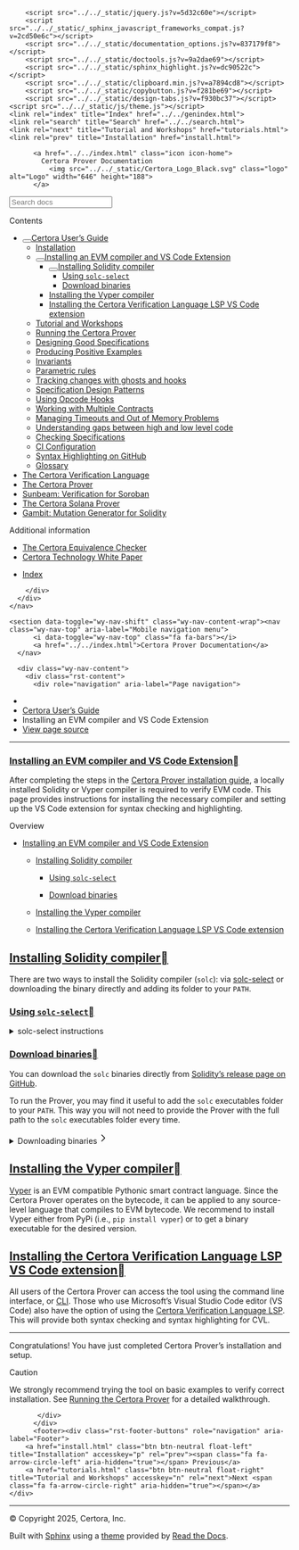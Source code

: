<!DOCTYPE html><html class="writer-html5" lang="en" data-content_root="../../"><head>
  <meta charset="utf-8"><meta name="viewport" content="width=device-width, initial-scale=1">

  <meta name="viewport" content="width=device-width, initial-scale=1.0">
  <title>Installing an EVM compiler and VS Code Extension — Certora Prover Documentation 0.0 documentation</title>
      <link rel="stylesheet" type="text/css" href="../../_static/pygments.css?v=80d5e7a1">
      <link rel="stylesheet" type="text/css" href="../../_static/css/theme.css?v=19f00094">
      <link rel="stylesheet" type="text/css" href="../../_static/copybutton.css?v=76b2166b">
      <link rel="stylesheet" type="text/css" href="../../_static/custom.css?v=098d337b">
      <link rel="stylesheet" type="text/css" href="../../_static/sphinx-design.min.css?v=87e54e7c">

  
  <!--[if lt IE 9]>
    <script src="../../_static/js/html5shiv.min.js"></script>
  <![endif]-->
  
        <script src="../../_static/jquery.js?v=5d32c60e"></script>
        <script src="../../_static/_sphinx_javascript_frameworks_compat.js?v=2cd50e6c"></script>
        <script src="../../_static/documentation_options.js?v=837179f8"></script>
        <script src="../../_static/doctools.js?v=9a2dae69"></script>
        <script src="../../_static/sphinx_highlight.js?v=dc90522c"></script>
        <script src="../../_static/clipboard.min.js?v=a7894cd8"></script>
        <script src="../../_static/copybutton.js?v=f281be69"></script>
        <script src="../../_static/design-tabs.js?v=f930bc37"></script>
    <script src="../../_static/js/theme.js"></script>
    <link rel="index" title="Index" href="../../genindex.html">
    <link rel="search" title="Search" href="../../search.html">
    <link rel="next" title="Tutorial and Workshops" href="tutorials.html">
    <link rel="prev" title="Installation" href="install.html"> 
</head>

<body class="wy-body-for-nav"> 
  <div class="wy-grid-for-nav">
    <nav data-toggle="wy-nav-shift" class="wy-nav-side">
      <div class="wy-side-scroll">
        <div class="wy-side-nav-search">

          
          
          <a href="../../index.html" class="icon icon-home">
            Certora Prover Documentation
              <img src="../../_static/Certora_Logo_Black.svg" class="logo" alt="Logo" width="646" height="188">
          </a>
<div role="search">
  <form id="rtd-search-form" class="wy-form" action="../../search.html" method="get">
    <input type="text" name="q" placeholder="Search docs" aria-label="Search docs">
    <input type="hidden" name="check_keywords" value="yes">
    <input type="hidden" name="area" value="default">
  </form>
</div>
        </div><div class="wy-menu wy-menu-vertical" data-spy="affix" role="navigation" aria-label="Navigation menu">
              <p class="caption" role="heading"><span class="caption-text">Contents</span></p>
<ul class="current" aria-expanded="true">
<li class="toctree-l1 current" aria-expanded="true"><a class="reference internal" href="index.html"><button class="toctree-expand" title="Open/close menu"></button>Certora User’s Guide</a><ul class="" aria-expanded="false">
<li class="toctree-l2"><a class="reference internal" href="install.html">Installation</a></li>
<li class="toctree-l2 current" aria-expanded="true"><a class="reference internal current" href="#" aria-expanded="true"><button class="toctree-expand" title="Open/close menu"></button>Installing an EVM compiler and VS Code Extension</a><ul>
<li class="toctree-l3"><a class="reference internal" href="#installing-solidity-compiler"><button class="toctree-expand" title="Open/close menu"></button>Installing Solidity compiler</a><ul>
<li class="toctree-l4"><a class="reference internal" href="#using-solc-select">Using <code class="docutils literal notranslate"><span class="pre">solc-select</span></code></a></li>
<li class="toctree-l4"><a class="reference internal" href="#download-binaries">Download binaries</a></li>
</ul>
</li>
<li class="toctree-l3"><a class="reference internal" href="#installing-the-vyper-compiler">Installing the Vyper compiler</a></li>
<li class="toctree-l3"><a class="reference internal" href="#installing-the-certora-verification-language-lsp-vs-code-extension">Installing the Certora Verification Language LSP VS Code extension</a></li>
</ul>
</li>
<li class="toctree-l2"><a class="reference internal" href="tutorials.html">Tutorial and Workshops</a></li>
<li class="toctree-l2"><a class="reference internal" href="running.html">Running the Certora Prover</a></li>
<li class="toctree-l2"><a class="reference internal" href="properties/index.html">Designing Good Specifications</a></li>
<li class="toctree-l2"><a class="reference internal" href="satisfy.html">Producing Positive Examples</a></li>
<li class="toctree-l2"><a class="reference internal" href="invariants.html">Invariants</a></li>
<li class="toctree-l2"><a class="reference internal" href="parametric.html">Parametric rules</a></li>
<li class="toctree-l2"><a class="reference internal" href="ghosts.html">Tracking changes with ghosts and hooks</a></li>
<li class="toctree-l2"><a class="reference internal" href="patterns/index.html">Specification Design Patterns</a></li>
<li class="toctree-l2"><a class="reference internal" href="opcodes.html">Using Opcode Hooks</a></li>
<li class="toctree-l2"><a class="reference internal" href="multicontract/index.html">Working with Multiple Contracts</a></li>
<li class="toctree-l2"><a class="reference internal" href="out-of-resources/index.html">Managing Timeouts and Out of Memory Problems</a></li>
<li class="toctree-l2"><a class="reference internal" href="gaps.html">Understanding gaps between high and low level code</a></li>
<li class="toctree-l2"><a class="reference internal" href="checking.html">Checking Specifications</a></li>
<li class="toctree-l2"><a class="reference internal" href="ci.html">CI Configuration</a></li>
<li class="toctree-l2"><a class="reference internal" href="github_highlighting.html">Syntax Highlighting on GitHub</a></li>
<li class="toctree-l2"><a class="reference internal" href="glossary.html">Glossary</a></li>
</ul>
</li>
<li class="toctree-l1"><a class="reference internal" href="../cvl/index.html">The Certora Verification Language</a></li>
<li class="toctree-l1"><a class="reference internal" href="../prover/index.html">The Certora Prover</a></li>
<li class="toctree-l1"><a class="reference internal" href="../sunbeam/index.html">Sunbeam: Verification for Soroban</a></li>
<li class="toctree-l1"><a class="reference internal" href="../solana/index.html">The Certora Solana Prover</a></li>
<li class="toctree-l1"><a class="reference internal" href="../gambit/index.html">Gambit: Mutation Generator for Solidity</a></li>
</ul>
<p class="caption" role="heading"><span class="caption-text">Additional information</span></p>
<ul>
<li class="toctree-l1"><a class="reference internal" href="../equiv-check/index.html">The Certora Equivalence Checker</a></li>
<li class="toctree-l1"><a class="reference internal" href="../whitepaper/index.html">Certora Technology White Paper</a></li>
</ul>
<ul>
<li class="toctree-l1"><a class="reference internal" href="../../genindex.html">Index</a></li>
</ul>

        </div>
      </div>
    </nav>

    <section data-toggle="wy-nav-shift" class="wy-nav-content-wrap"><nav class="wy-nav-top" aria-label="Mobile navigation menu">
          <i data-toggle="wy-nav-top" class="fa fa-bars"></i>
          <a href="../../index.html">Certora Prover Documentation</a>
      </nav>

      <div class="wy-nav-content">
        <div class="rst-content">
          <div role="navigation" aria-label="Page navigation">
  <ul class="wy-breadcrumbs">
      <li><a href="../../index.html" class="icon icon-home" aria-label="Home"></a></li>
          <li class="breadcrumb-item"><a href="index.html">Certora User’s Guide</a></li>
      <li class="breadcrumb-item active">Installing an EVM compiler and VS Code Extension</li>
      <li class="wy-breadcrumbs-aside">
            <a href="../../_sources/docs/user-guide/install_evm_compiler.md.txt" rel="nofollow"> View page source</a>
      </li>
  </ul>
  <hr>
</div>
          <div role="main" class="document" itemscope="itemscope" itemtype="http://schema.org/Article">
           <div itemprop="articleBody">
             
  <section id="installing-an-evm-compiler-and-vs-code-extension">
<span id="install-evm-compiler"></span><h1><a class="toc-backref" href="#id1" role="doc-backlink">Installing an EVM compiler and VS Code Extension</a><a class="headerlink" href="#installing-an-evm-compiler-and-vs-code-extension" title="Link to this heading"></a></h1>
<p>After completing the steps in the <a class="reference internal" href="install.html#installation"><span class="std std-ref">Certora Prover installation guide</span></a>, a locally installed Solidity or Vyper compiler is required to verify EVM code. This page provides instructions for installing the necessary compiler and setting up the VS Code extension for syntax checking and highlighting.</p>
<nav class="contents" id="overview">
<p class="topic-title">Overview</p>
<ul class="simple">
<li><p><a class="reference internal" href="#installing-an-evm-compiler-and-vs-code-extension" id="id1">Installing an EVM compiler and VS Code Extension</a></p>
<ul>
<li><p><a class="reference internal" href="#installing-solidity-compiler" id="id2">Installing Solidity compiler</a></p>
<ul>
<li><p><a class="reference internal" href="#using-solc-select" id="id3">Using <code class="docutils literal notranslate"><span class="pre">solc-select</span></code></a></p></li>
<li><p><a class="reference internal" href="#download-binaries" id="id4">Download binaries</a></p></li>
</ul>
</li>
<li><p><a class="reference internal" href="#installing-the-vyper-compiler" id="id5">Installing the Vyper compiler</a></p></li>
<li><p><a class="reference internal" href="#installing-the-certora-verification-language-lsp-vs-code-extension" id="id6">Installing the Certora Verification Language LSP VS Code extension</a></p></li>
</ul>
</li>
</ul>
</nav>
<section id="installing-solidity-compiler">
<span id="selecting-solidity-compiler"></span><h2><a class="toc-backref" href="#id2" role="doc-backlink">Installing Solidity compiler</a><a class="headerlink" href="#installing-solidity-compiler" title="Link to this heading"></a></h2>
<p>There are two ways to install the Solidity compiler (<code class="docutils literal notranslate"><span class="pre">solc</span></code>): via <a class="reference external" href="https://github.com/crytic/solc-select">solc-select</a> or downloading the binary directly and adding its folder to your <code class="docutils literal notranslate"><span class="pre">PATH</span></code>.</p>
<section id="using-solc-select">
<span id="index-0"></span><h3><a class="toc-backref" href="#id3" role="doc-backlink">Using <code class="docutils literal notranslate"><span class="pre">solc-select</span></code></a><a class="headerlink" href="#using-solc-select" title="Link to this heading"></a></h3>
<details>
  <summary>solc-select instructions</summary>
<ul>
<li><p>Open a terminal and install <code class="docutils literal notranslate"><span class="pre">solc-select</span></code> via <code class="docutils literal notranslate"><span class="pre">pip</span></code>:</p>
<div class="highlight-bash notranslate"><div class="highlight"><pre id="codecell0"><span></span>pip<span class="w"> </span>install<span class="w"> </span>solc-select
</pre><button class="copybtn o-tooltip--left" data-tooltip="Copy" data-clipboard-target="#codecell0">
      <svg xmlns="http://www.w3.org/2000/svg" class="icon icon-tabler icon-tabler-copy" width="44" height="44" viewBox="0 0 24 24" stroke-width="1.5" stroke="#000000" fill="none" stroke-linecap="round" stroke-linejoin="round">
  <title>Copy to clipboard</title>
  <path stroke="none" d="M0 0h24v24H0z" fill="none"></path>
  <rect x="8" y="8" width="12" height="12" rx="2"></rect>
  <path d="M16 8v-2a2 2 0 0 0 -2 -2h-8a2 2 0 0 0 -2 2v8a2 2 0 0 0 2 2h2"></path>
</svg>
    </button></div>
</div>
</li>
<li><p>Download the required compiler version. For example,
if you want to install version 0.8.0, run:</p>
<div class="highlight-bash notranslate"><div class="highlight"><pre id="codecell1"><span></span>solc-select<span class="w"> </span>install<span class="w"> </span><span class="m">0</span>.8.0
</pre><button class="copybtn o-tooltip--left" data-tooltip="Copy" data-clipboard-target="#codecell1">
      <svg xmlns="http://www.w3.org/2000/svg" class="icon icon-tabler icon-tabler-copy" width="44" height="44" viewBox="0 0 24 24" stroke-width="1.5" stroke="#000000" fill="none" stroke-linecap="round" stroke-linejoin="round">
  <title>Copy to clipboard</title>
  <path stroke="none" d="M0 0h24v24H0z" fill="none"></path>
  <rect x="8" y="8" width="12" height="12" rx="2"></rect>
  <path d="M16 8v-2a2 2 0 0 0 -2 -2h-8a2 2 0 0 0 -2 2v8a2 2 0 0 0 2 2h2"></path>
</svg>
    </button></div>
</div>
</li>
<li><p>Set <code class="docutils literal notranslate"><span class="pre">solc</span></code> to point to the required compiler version. For example:</p>
<div class="highlight-bash notranslate"><div class="highlight"><pre id="codecell2"><span></span>solc-select<span class="w"> </span>use<span class="w"> </span><span class="m">0</span>.8.0
</pre><button class="copybtn o-tooltip--left" data-tooltip="Copy" data-clipboard-target="#codecell2">
      <svg xmlns="http://www.w3.org/2000/svg" class="icon icon-tabler icon-tabler-copy" width="44" height="44" viewBox="0 0 24 24" stroke-width="1.5" stroke="#000000" fill="none" stroke-linecap="round" stroke-linejoin="round">
  <title>Copy to clipboard</title>
  <path stroke="none" d="M0 0h24v24H0z" fill="none"></path>
  <rect x="8" y="8" width="12" height="12" rx="2"></rect>
  <path d="M16 8v-2a2 2 0 0 0 -2 -2h-8a2 2 0 0 0 -2 2v8a2 2 0 0 0 2 2h2"></path>
</svg>
    </button></div>
</div>
</li>
</ul>
</details>
</section>
<section id="download-binaries">
<span id="index-1"></span><h3><a class="toc-backref" href="#id4" role="doc-backlink">Download binaries</a><a class="headerlink" href="#download-binaries" title="Link to this heading"></a></h3>
<p>You can download the <code class="docutils literal notranslate"><span class="pre">solc</span></code> binaries directly from
<a class="reference external" href="https://github.com/ethereum/solidity/releases">Solidity’s release page on GitHub</a>.</p>
<p>To run the Prover, you may find it useful to add the
<code class="docutils literal notranslate"><span class="pre">solc</span></code> executables folder to your <code class="docutils literal notranslate"><span class="pre">PATH</span></code>. This way
you will not need to provide the Prover with the
full path to the <code class="docutils literal notranslate"><span class="pre">solc</span></code> executables folder every time.</p>
<details class="sd-sphinx-override sd-dropdown sd-card sd-mb-3">
<summary class="sd-summary-title sd-card-header">
<span class="sd-summary-text">Downloading binaries</span><span class="sd-summary-state-marker sd-summary-chevron-right"><svg version="1.1" width="1.5em" height="1.5em" class="sd-octicon sd-octicon-chevron-right" viewBox="0 0 24 24" aria-hidden="true"><path d="M8.72 18.78a.75.75 0 0 1 0-1.06L14.44 12 8.72 6.28a.751.751 0 0 1 .018-1.042.751.751 0 0 1 1.042-.018l6.25 6.25a.75.75 0 0 1 0 1.06l-6.25 6.25a.75.75 0 0 1-1.06 0Z"></path></svg></span></summary><div class="sd-summary-content sd-card-body docutils">
<div class="sd-tab-set docutils">
<input checked="checked" id="sd-tab-item-0" name="sd-tab-set-0" type="radio">
<label class="sd-tab-label" data-sync-group="tab" data-sync-id="macos" for="sd-tab-item-0">
macOS</label><div class="sd-tab-content docutils">
<ul>
<li><p class="sd-card-text">Open a terminal and move to the <code class="file docutils literal notranslate"><span class="pre">etc/paths.d</span></code> directory from root:</p>
<div class="highlight-bash notranslate"><div class="highlight"><pre id="codecell3"><span></span><span class="nb">cd</span><span class="w"> </span>/etc/paths.d
</pre><button class="copybtn o-tooltip--left" data-tooltip="Copy" data-clipboard-target="#codecell3">
      <svg xmlns="http://www.w3.org/2000/svg" class="icon icon-tabler icon-tabler-copy" width="44" height="44" viewBox="0 0 24 24" stroke-width="1.5" stroke="#000000" fill="none" stroke-linecap="round" stroke-linejoin="round">
  <title>Copy to clipboard</title>
  <path stroke="none" d="M0 0h24v24H0z" fill="none"></path>
  <rect x="8" y="8" width="12" height="12" rx="2"></rect>
  <path d="M16 8v-2a2 2 0 0 0 -2 -2h-8a2 2 0 0 0 -2 2v8a2 2 0 0 0 2 2h2"></path>
</svg>
    </button></div>
</div>
</li>
<li><p class="sd-card-text">Use root privileges to create a file with an informative
name such as <code class="docutils literal notranslate"><span class="pre">SolidityCertoraProver</span></code>, and open it with your favorite text editor:</p>
<div class="highlight-bash notranslate"><div class="highlight"><pre id="codecell4"><span></span>sudo<span class="w"> </span>nano<span class="w"> </span>SolidityCertoraProver
</pre><button class="copybtn o-tooltip--left" data-tooltip="Copy" data-clipboard-target="#codecell4">
      <svg xmlns="http://www.w3.org/2000/svg" class="icon icon-tabler icon-tabler-copy" width="44" height="44" viewBox="0 0 24 24" stroke-width="1.5" stroke="#000000" fill="none" stroke-linecap="round" stroke-linejoin="round">
  <title>Copy to clipboard</title>
  <path stroke="none" d="M0 0h24v24H0z" fill="none"></path>
  <rect x="8" y="8" width="12" height="12" rx="2"></rect>
  <path d="M16 8v-2a2 2 0 0 0 -2 -2h-8a2 2 0 0 0 -2 2v8a2 2 0 0 0 2 2h2"></path>
</svg>
    </button></div>
</div>
</li>
<li><p class="sd-card-text">Write the full path to the directory that contains the <code class="docutils literal notranslate"><span class="pre">solc</span></code> executables:</p>
<div class="highlight-bash notranslate"><div class="highlight"><pre id="codecell5"><span></span>/full/path/to/solc/executable/folder
</pre><button class="copybtn o-tooltip--left" data-tooltip="Copy" data-clipboard-target="#codecell5">
      <svg xmlns="http://www.w3.org/2000/svg" class="icon icon-tabler icon-tabler-copy" width="44" height="44" viewBox="0 0 24 24" stroke-width="1.5" stroke="#000000" fill="none" stroke-linecap="round" stroke-linejoin="round">
  <title>Copy to clipboard</title>
  <path stroke="none" d="M0 0h24v24H0z" fill="none"></path>
  <rect x="8" y="8" width="12" height="12" rx="2"></rect>
  <path d="M16 8v-2a2 2 0 0 0 -2 -2h-8a2 2 0 0 0 -2 2v8a2 2 0 0 0 2 2h2"></path>
</svg>
    </button></div>
</div>
<ul class="simple">
<li><p class="sd-card-text">If needed, more than one path can be added on a single file,
just separate the path with colon a (<code class="docutils literal notranslate"><span class="pre">:</span></code>).</p></li>
</ul>
</li>
<li><p class="sd-card-text">Quit the terminal to load the new addition to <code class="docutils literal notranslate"><span class="pre">$PATH</span></code>,
and reopen to check that the <code class="docutils literal notranslate"><span class="pre">$PATH</span></code> was updated correctly:</p>
<div class="highlight-bash notranslate"><div class="highlight"><pre id="codecell6"><span></span><span class="nb">echo</span><span class="w"> </span><span class="nv">$PATH</span>
</pre><button class="copybtn o-tooltip--left" data-tooltip="Copy" data-clipboard-target="#codecell6">
      <svg xmlns="http://www.w3.org/2000/svg" class="icon icon-tabler icon-tabler-copy" width="44" height="44" viewBox="0 0 24 24" stroke-width="1.5" stroke="#000000" fill="none" stroke-linecap="round" stroke-linejoin="round">
  <title>Copy to clipboard</title>
  <path stroke="none" d="M0 0h24v24H0z" fill="none"></path>
  <rect x="8" y="8" width="12" height="12" rx="2"></rect>
  <path d="M16 8v-2a2 2 0 0 0 -2 -2h-8a2 2 0 0 0 -2 2v8a2 2 0 0 0 2 2h2"></path>
</svg>
    </button></div>
</div>
</li>
</ul>
</div>
<input id="sd-tab-item-1" name="sd-tab-set-0" type="radio">
<label class="sd-tab-label" data-sync-group="tab" data-sync-id="linux" for="sd-tab-item-1">
Linux</label><div class="sd-tab-content docutils">
<ul>
<li><p class="sd-card-text">Open a terminal and make sure you’re in the home directory:</p>
<div class="highlight-bash notranslate"><div class="highlight"><pre id="codecell7"><span></span><span class="nb">cd</span><span class="w"> </span>~
</pre><button class="copybtn o-tooltip--left" data-tooltip="Copy" data-clipboard-target="#codecell7">
      <svg xmlns="http://www.w3.org/2000/svg" class="icon icon-tabler icon-tabler-copy" width="44" height="44" viewBox="0 0 24 24" stroke-width="1.5" stroke="#000000" fill="none" stroke-linecap="round" stroke-linejoin="round">
  <title>Copy to clipboard</title>
  <path stroke="none" d="M0 0h24v24H0z" fill="none"></path>
  <rect x="8" y="8" width="12" height="12" rx="2"></rect>
  <path d="M16 8v-2a2 2 0 0 0 -2 -2h-8a2 2 0 0 0 -2 2v8a2 2 0 0 0 2 2h2"></path>
</svg>
    </button></div>
</div>
</li>
<li><p class="sd-card-text">open the .profile file with your favorite text editor:</p>
<div class="highlight-bash notranslate"><div class="highlight"><pre id="codecell8"><span></span>nano<span class="w"> </span>.profile
</pre><button class="copybtn o-tooltip--left" data-tooltip="Copy" data-clipboard-target="#codecell8">
      <svg xmlns="http://www.w3.org/2000/svg" class="icon icon-tabler icon-tabler-copy" width="44" height="44" viewBox="0 0 24 24" stroke-width="1.5" stroke="#000000" fill="none" stroke-linecap="round" stroke-linejoin="round">
  <title>Copy to clipboard</title>
  <path stroke="none" d="M0 0h24v24H0z" fill="none"></path>
  <rect x="8" y="8" width="12" height="12" rx="2"></rect>
  <path d="M16 8v-2a2 2 0 0 0 -2 -2h-8a2 2 0 0 0 -2 2v8a2 2 0 0 0 2 2h2"></path>
</svg>
    </button></div>
</div>
</li>
<li><p class="sd-card-text">At the bottom of the file, add to <code class="docutils literal notranslate"><span class="pre">PATH="..."</span></code> the full
path to the directory that contains the <cite>solc</cite> executables.
To add an additional path just separate with a colon (<code class="docutils literal notranslate"><span class="pre">:</span></code>) :</p>
<div class="highlight-bash notranslate"><div class="highlight"><pre id="codecell9"><span></span><span class="nv">PATH</span><span class="o">=</span><span class="s2">"</span><span class="nv">$PATH</span><span class="s2">:/full/path/to/solc/executable/folder"</span>
</pre><button class="copybtn o-tooltip--left" data-tooltip="Copy" data-clipboard-target="#codecell9">
      <svg xmlns="http://www.w3.org/2000/svg" class="icon icon-tabler icon-tabler-copy" width="44" height="44" viewBox="0 0 24 24" stroke-width="1.5" stroke="#000000" fill="none" stroke-linecap="round" stroke-linejoin="round">
  <title>Copy to clipboard</title>
  <path stroke="none" d="M0 0h24v24H0z" fill="none"></path>
  <rect x="8" y="8" width="12" height="12" rx="2"></rect>
  <path d="M16 8v-2a2 2 0 0 0 -2 -2h-8a2 2 0 0 0 -2 2v8a2 2 0 0 0 2 2h2"></path>
</svg>
    </button></div>
</div>
</li>
<li><p class="sd-card-text">You can make sure that the file was modified correctly by opening
it again with the text editor:</p>
<div class="highlight-bash notranslate"><div class="highlight"><pre id="codecell10"><span></span>nano<span class="w"> </span>.profile
</pre><button class="copybtn o-tooltip--left" data-tooltip="Copy" data-clipboard-target="#codecell10">
      <svg xmlns="http://www.w3.org/2000/svg" class="icon icon-tabler icon-tabler-copy" width="44" height="44" viewBox="0 0 24 24" stroke-width="1.5" stroke="#000000" fill="none" stroke-linecap="round" stroke-linejoin="round">
  <title>Copy to clipboard</title>
  <path stroke="none" d="M0 0h24v24H0z" fill="none"></path>
  <rect x="8" y="8" width="12" height="12" rx="2"></rect>
  <path d="M16 8v-2a2 2 0 0 0 -2 -2h-8a2 2 0 0 0 -2 2v8a2 2 0 0 0 2 2h2"></path>
</svg>
    </button></div>
</div>
</li>
<li><p class="sd-card-text">Make sure to apply the changes to the <code class="docutils literal notranslate"><span class="pre">$PATH</span></code> by executing the script:</p>
<div class="highlight-bash notranslate"><div class="highlight"><pre id="codecell11"><span></span><span class="nb">source</span><span class="w"> </span>.profile
</pre><button class="copybtn o-tooltip--left" data-tooltip="Copy" data-clipboard-target="#codecell11">
      <svg xmlns="http://www.w3.org/2000/svg" class="icon icon-tabler icon-tabler-copy" width="44" height="44" viewBox="0 0 24 24" stroke-width="1.5" stroke="#000000" fill="none" stroke-linecap="round" stroke-linejoin="round">
  <title>Copy to clipboard</title>
  <path stroke="none" d="M0 0h24v24H0z" fill="none"></path>
  <rect x="8" y="8" width="12" height="12" rx="2"></rect>
  <path d="M16 8v-2a2 2 0 0 0 -2 -2h-8a2 2 0 0 0 -2 2v8a2 2 0 0 0 2 2h2"></path>
</svg>
    </button></div>
</div>
</li>
</ul>
</div>
</div>
</div>
</details></section>
</section>
<section id="installing-the-vyper-compiler">
<span id="index-2"></span><h2><a class="toc-backref" href="#id5" role="doc-backlink">Installing the Vyper compiler</a><a class="headerlink" href="#installing-the-vyper-compiler" title="Link to this heading"></a></h2>
<p><a class="reference external" href="https://github.com/vyperlang/vyper">Vyper</a> is an EVM compatible Pythonic smart contract language.
Since the Certora Prover operates on the bytecode, it can be applied to any source-level language
that compiles to EVM bytecode.
We recommend to install Vyper either from PyPi (i.e., <code class="docutils literal notranslate"><span class="pre">pip</span> <span class="pre">install</span> <span class="pre">vyper</span></code>) or to get a
binary executable for the desired version.</p>
</section>
<section id="installing-the-certora-verification-language-lsp-vs-code-extension">
<span id="index-3"></span><h2><a class="toc-backref" href="#id6" role="doc-backlink">Installing the Certora Verification Language LSP VS Code extension</a><a class="headerlink" href="#installing-the-certora-verification-language-lsp-vs-code-extension" title="Link to this heading"></a></h2>
<p>All users of the Certora Prover can access the tool using the command line
interface, or <a class="reference external" href="https://docs.certora.com/en/latest/docs/prover/cli/index.html">CLI</a>.
Those who use Microsoft’s Visual Studio Code editor (VS Code) also have the
option of using the
<a class="reference external" href="https://marketplace.visualstudio.com/items?itemName=Certora.evmspec-lsp">Certora Verification Language LSP</a>.
This will provide both syntax checking and syntax highlighting for CVL.</p>
<hr class="docutils">
<p>Congratulations! You have just completed Certora Prover’s installation and setup.</p>
<div class="admonition caution">
<p class="admonition-title">Caution</p>
<p>We strongly recommend trying the tool on basic examples to verify correct installation.
See <a class="reference internal" href="running.html"><span class="doc">Running the Certora Prover</span></a> for a detailed walkthrough.</p>
</div>
</section>
</section>


           </div>
          </div>
          <footer><div class="rst-footer-buttons" role="navigation" aria-label="Footer">
        <a href="install.html" class="btn btn-neutral float-left" title="Installation" accesskey="p" rel="prev"><span class="fa fa-arrow-circle-left" aria-hidden="true"></span> Previous</a>
        <a href="tutorials.html" class="btn btn-neutral float-right" title="Tutorial and Workshops" accesskey="n" rel="next">Next <span class="fa fa-arrow-circle-right" aria-hidden="true"></span></a>
    </div>

  <hr>

  <div role="contentinfo">
    <p>© Copyright 2025, Certora, Inc.</p>
  </div>

  Built with <a href="https://www.sphinx-doc.org/">Sphinx</a> using a
    <a href="https://github.com/readthedocs/sphinx_rtd_theme">theme</a>
    provided by <a href="https://readthedocs.org">Read the Docs</a>.
   

</footer>
        </div>
      </div>
    </section>
  </div>
  <script>
      jQuery(function () {
          SphinxRtdTheme.Navigation.enable(true);
      });
  </script> 


</body></html>